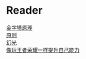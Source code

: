 # Reader

[金字塔原理](https://github.com/BrushXiaoMinGuo/Reader/blob/master/%E9%87%91%E5%AD%97%E5%A1%94%E5%8E%9F%E7%90%86.md)    
[原则](https://github.com/BrushXiaoMinGuo/Reader/blob/master/Principle.md)     
[幻光](https://github.com/BrushXiaoMinGuo/Reader/blob/master/%E5%B9%BB%E5%85%89.md)          
[像玩王者荣耀一样提升自己能力](https://github.com/BrushXiaoMinGuo/Reader/blob/master/%E5%83%8F%E7%8E%A9%E7%8E%8B%E8%80%85%E8%8D%A3%E8%80%80%E4%B8%80%E6%A0%B7%E6%8F%90%E5%8D%87%E8%87%AA%E5%B7%B1%E8%83%BD%E5%8A%9B.md)
